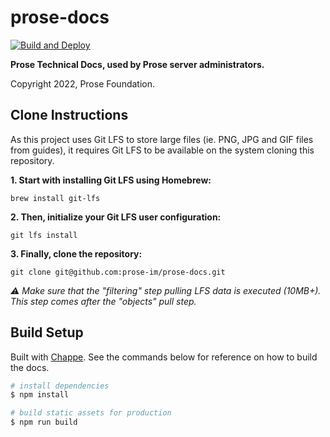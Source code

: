 # prose-docs

[![Build and Deploy](https://github.com/prose-im/prose-docs/actions/workflows/deploy.yml/badge.svg?branch=production)](https://github.com/prose-im/prose-docs/actions/workflows/deploy.yml)

**Prose Technical Docs, used by Prose server administrators.**

Copyright 2022, Prose Foundation.

## Clone Instructions

As this project uses Git LFS to store large files (ie. PNG, JPG and GIF files from guides), it requires Git LFS to be available on the system cloning this repository.

**1. Start with installing Git LFS using Homebrew:**

`brew install git-lfs`

**2. Then, initialize your Git LFS user configuration:**

`git lfs install`

**3. Finally, clone the repository:**

`git clone git@github.com:prose-im/prose-docs.git`

_⚠️ Make sure that the "filtering" step pulling LFS data is executed (10MB+). This step comes after the "objects" pull step._

## Build Setup

Built with [Chappe](https://github.com/crisp-oss/chappe). See the commands below for reference on how to build the docs.

```bash
# install dependencies
$ npm install

# build static assets for production
$ npm run build
```
